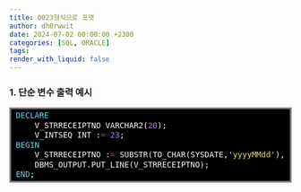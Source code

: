 ```yaml
---
title: 0023형식으로 포맷
author: dh0rwwit
date: 2024-07-02 00:00:00 +2300
categories: [SQL, ORACLE]
tags: 
render_with_liquid: false
---
```

### 1. 단순 변수 출력 예시
<!-- HTML generated using hilite.me -->
<div style="background: #000000; overflow:auto;width:auto;border:solid gray;border-width:.1em .1em .1em .em;padding:.2em .6em;"><pre style="margin: 0; line-height: 125%"><span style="color: #66d9ef">DECLARE</span> 
    <span style="color: #f8f8f2">V_STRRECEIPTNO</span> <span style="color: #f8f8f2">VARCHAR2(</span><span style="color: #ae81ff">20</span><span style="color: #f8f8f2">);</span>
    <span style="color: #f8f8f2">V_INTSEQ</span> <span style="color: #f8f8f2">INT</span> <span style="color: #f8f8f2">:</span><span style="color: #f92672">=</span> <span style="color: #ae81ff">23</span><span style="color: #f8f8f2">;</span>
<span style="color: #66d9ef">BEGIN</span>
    <span style="color: #f8f8f2">V_STRRECEIPTNO</span> <span style="color: #f8f8f2">:</span><span style="color: #f92672">=</span> <span style="color: #f8f8f2">SUBSTR(TO_CHAR(SYSDATE,</span><span style="color: #e6db74">&#39;yyyyMMdd&#39;</span><span style="color: #f8f8f2">),</span> <span style="color: #f92672">-</span><span style="color: #ae81ff">6</span><span style="color: #f8f8f2">)</span> <span style="color: #f92672">||</span> <span style="color: #e6db74">&#39;-&#39;</span> <span style="color: #f92672">||</span><span style="color: #f8f8f2">TO_CHAR(V_INTSEQ,</span> <span style="color: #e6db74">&#39;FM0000&#39;</span><span style="color: #f8f8f2">);</span>
    <span style="color: #f8f8f2">DBMS_OUTPUT.PUT_LINE(V_STRRECEIPTNO);</span>
<span style="color: #66d9ef">END</span><span style="color: #f8f8f2">;</span>
</pre></div>

